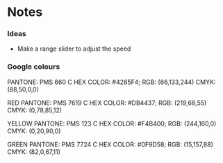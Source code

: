 # Notes

### Ideas

- Make a range slider to adjust the speed

### Google colours

PANTONE: PMS 660 C
HEX COLOR: #4285F4;
RGB: (66,133,244)
CMYK: (88,50,0,0)

RED
PANTONE: PMS 7619 C
HEX COLOR: #DB4437;
RGB: (219,68,55)
CMYK: (0,78,85,12)

YELLOW
PANTONE: PMS 123 C
HEX COLOR: #F4B400;
RGB: (244,160,0)
CMYK: (0,20,90,0)

GREEN
PANTONE: PMS 7724 C
HEX COLOR: #0F9D58;
RGB: (15,157,88)
CMYK: (82,0,67,11)